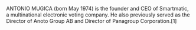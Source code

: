 ANTONIO MUGICA (born May 1974) is the founder and CEO of Smartmatic, a multinational electronic voting company. He also previously served as the Director of Anoto Group AB and Director of Panagroup Corporation.[1]
